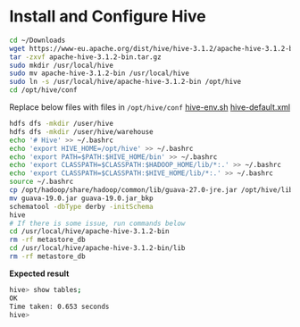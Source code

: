 # Install and Configure Hive

```bash
cd ~/Downloads
wget https://www-eu.apache.org/dist/hive/hive-3.1.2/apache-hive-3.1.2-bin.tar.gz
tar -zxvf apache-hive-3.1.2-bin.tar.gz
sudo mkdir /usr/local/hive
sudo mv apache-hive-3.1.2-bin /usr/local/hive
sudo ln -s /usr/local/hive/apache-hive-3.1.2-bin /opt/hive
cd /opt/hive/conf
```

Replace below files with files in `/opt/hive/conf`
[hive-env.sh](../hive/hive-env.sh)
[hive-default.xml](../hive/hive-default.xml)

```bash
hdfs dfs -mkdir /user/hive
hdfs dfs -mkdir /user/hive/warehouse
echo '# Hive' >> ~/.bashrc
echo 'export HIVE_HOME=/opt/hive' >> ~/.bashrc
echo 'export PATH=$PATH:$HIVE_HOME/bin' >> ~/.bashrc
echo 'export CLASSPATH=$CLASSPATH:$HADOOP_HOME/lib/*:.' >> ~/.bashrc
echo 'export CLASSPATH=$CLASSPATH:$HIVE_HOME/lib/*:.' >> ~/.bashrc
source ~/.bashrc
cp /opt/hadoop/share/hadoop/common/lib/guava-27.0-jre.jar /opt/hive/lib
mv guava-19.0.jar guava-19.0.jar_bkp
schematool -dbType derby -initSchema
hive
# If there is some issue, run commands below
cd /usr/local/hive/apache-hive-3.1.2-bin
rm -rf metastore_db
cd /usr/local/hive/apache-hive-3.1.2-bin/lib
rm -rf metastore_db
```

**Expected result**

```bash
hive> show tables;
OK
Time taken: 0.653 seconds
hive>
```
